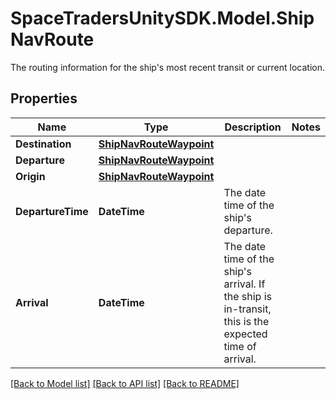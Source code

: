# SpaceTradersUnitySDK.Model.ShipNavRoute
The routing information for the ship's most recent transit or current location.

## Properties

Name | Type | Description | Notes
------------ | ------------- | ------------- | -------------
**Destination** | [**ShipNavRouteWaypoint**](ShipNavRouteWaypoint.md) |  | 
**Departure** | [**ShipNavRouteWaypoint**](ShipNavRouteWaypoint.md) |  | 
**Origin** | [**ShipNavRouteWaypoint**](ShipNavRouteWaypoint.md) |  | 
**DepartureTime** | **DateTime** | The date time of the ship&#39;s departure. | 
**Arrival** | **DateTime** | The date time of the ship&#39;s arrival. If the ship is in-transit, this is the expected time of arrival. | 

[[Back to Model list]](../README.md#documentation-for-models) [[Back to API list]](../README.md#documentation-for-api-endpoints) [[Back to README]](../README.md)

